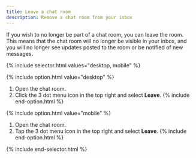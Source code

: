 ```yaml
---
title: Leave a chat room
description: Remove a chat room from your inbox
---
```

<div id="new-ieatta" markdown="1">

If you wish to no longer be part of a chat room, you can leave the room. This means that the chat room will no longer be visible in your inbox, and you will no longer see updates posted to the room or be notified of new messages. 

{% include selector.html values="desktop, mobile" %}

{% include option.html value="desktop" %}
1. Open the chat room.
2. Click the 3 dot menu icon in the top right and select **Leave**. 
{% include end-option.html %}

{% include option.html value="mobile" %}
1. Open the chat room.
2. Tap the 3 dot menu icon in the top right and select **Leave**. 
{% include end-option.html %}

{% include end-selector.html %}

</div>
